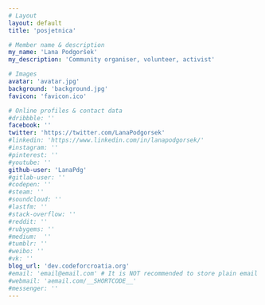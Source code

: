 ```yaml
---
# Layout
layout: default
title: 'posjetnica'

# Member name & description
my_name: 'Lana Podgoršek'
my_description: 'Community organiser, volunteer, activist'

# Images
avatar: 'avatar.jpg'
background: 'background.jpg'
favicon: 'favicon.ico'

# Online profiles & contact data
#dribbble: ''
facebook: ''
twitter: 'https://twitter.com/LanaPodgorsek'
#linkedin: 'https://www.linkedin.com/in/lanapodgorsek/'
#instagram: ''
#pinterest: ''
#youtube: ''
github-user: 'LanaPdg'
#gitlab-user: ''
#codepen: ''
#steam: ''
#soundcloud: ''
#lastfm: ''
#stack-overflow: ''
#reddit: ''
#rubygems: ''
#medium:  ''
#tumblr: ''
#weibo: ''
#vk: ''
blog_url: 'dev.codeforcroatia.org'
#email: 'email@email.com' # It is NOT recommended to store plain email publicly due to spam, use other methodes of messaging
#webmail: 'aemail.com/__SHORTCODE__'
#messenger: ''
---
```

